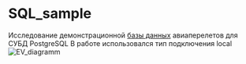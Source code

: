 # SQL_sample
Исследование демонстрационной [базы данных](edu.postgrespro.ru/booking.pdf) авиаперелетов для СУБД PostgreSQL
В работе использовался тип подключения local
![EV_diagramm](https://drive.google.com/file/d/1e7H8yrHjYpkcuUYTvxN4vuW0jjAE8x8W/view?usp=sharing)
